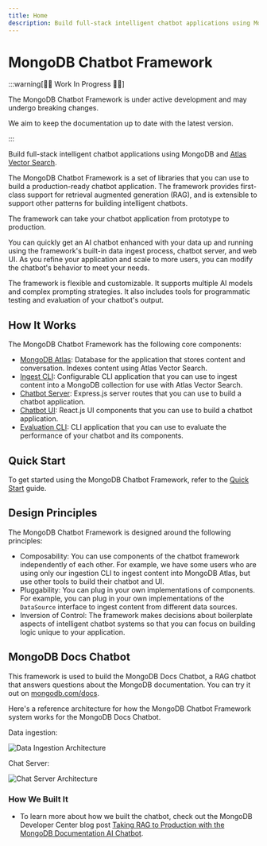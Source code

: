 ```yaml
---
title: Home
description: Build full-stack intelligent chatbot applications using MongoDB and Atlas Vector Search.
---
```


# MongoDB Chatbot Framework

:::warning[👷‍♂️ Work In Progress 👷‍♂️]

The MongoDB Chatbot Framework is under active development
and may undergo breaking changes.

We aim to keep the documentation up to date with the latest version.

:::

Build full-stack intelligent chatbot applications using MongoDB
and [Atlas Vector Search](https://www.mongodb.com/docs/atlas/atlas-vector-search/vector-search-overview/).

The MongoDB Chatbot Framework is a set of libraries that you can use to build a
production-ready chatbot application. The framework provides first-class support
for retrieval augmented generation (RAG), and is extensible to support other
patterns for building intelligent chatbots.

The framework can take your chatbot application from prototype to production.

You can quickly get an AI chatbot enhanced with your data up and running using
the framework's built-in data ingest process, chatbot server, and web UI. As you
refine your application and scale to more users, you can modify the chatbot's
behavior to meet your needs.

The framework is flexible and customizable. It supports multiple AI models and
complex prompting strategies. It also includes tools for programmatic testing
and evaluation of your chatbot's output.

## How It Works

The MongoDB Chatbot Framework has the following core components:

- [MongoDB Atlas](./mongodb.md): Database for the application that stores content and conversation.
  Indexes content using Atlas Vector Search.
- [Ingest CLI](./ingest/configure.md): Configurable CLI application that you can use to ingest content into a MongoDB collection for use with Atlas Vector Search.
- [Chatbot Server](./server/configure.md): Express.js server routes that you can use to build a chatbot application.
- [Chatbot UI](./ui.md): React.js UI components that you can use to build a chatbot application.
- [Evaluation CLI](./evaluation/index.md): CLI application that you can use to evaluate the performance of your chatbot and its components.

## Quick Start

To get started using the MongoDB Chatbot Framework, refer to the [Quick Start](./quick-start.md) guide.

## Design Principles

The MongoDB Chatbot Framework is designed around the following principles:

- Composability: You can use components of the chatbot framework independently of each other.
  For example, we have some users who are using only our ingestion CLI to ingest content into MongoDB Atlas, but use other tools to build their chatbot and UI.
- Pluggability: You can plug in your own implementations of components.
  For example, you can plug in your own implementations of the `DataSource` interface
  to ingest content from different data sources.
- Inversion of Control: The framework makes decisions about boilerplate aspects
  of intelligent chatbot systems so that you can focus on building logic unique to your application.

## MongoDB Docs Chatbot

This framework is used to build the MongoDB Docs Chatbot, a RAG chatbot that answers questions about the MongoDB documentation. You can try it out on [mongodb.com/docs](https://www.mongodb.com/docs/).

Here's a reference architecture for how the MongoDB Chatbot Framework system works for the MongoDB Docs Chatbot.

Data ingestion:

![Data Ingestion Architecture](/img/ingest-diagram.webp)

Chat Server:

![Chat Server Architecture](/img/server-diagram.webp)

### How We Built It

- To learn more about how we built the chatbot, check out the MongoDB Developer Center blog post [Taking RAG to Production with the MongoDB Documentation AI Chatbot](https://www.mongodb.com/developer/products/atlas/taking-rag-to-production-documentation-ai-chatbot/).
